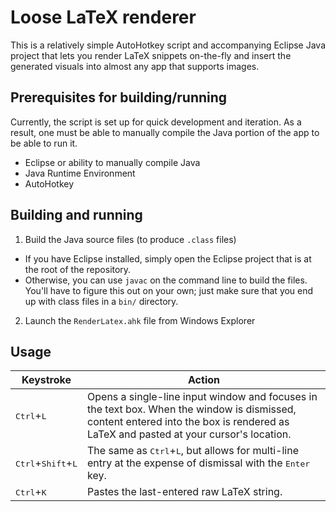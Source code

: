 # Loose LaTeX renderer

This is a relatively simple AutoHotkey script and accompanying Eclipse Java project that lets you render LaTeX snippets on-the-fly and insert the generated visuals into almost any app that supports images.

## Prerequisites for building/running
Currently, the script is set up for quick development and iteration. As a result, one must be able to manually compile the Java portion of the app to be able to run it.
- Eclipse or ability to manually compile Java
- Java Runtime Environment
- AutoHotkey

## Building and running
1. Build the Java source files (to produce `.class` files)
  - If you have Eclipse installed, simply open the Eclipse project that is at the root of the repository.
  - Otherwise, you can use `javac` on the command line to build the files. You'll have to figure this out on your own; just make sure that you end up with class files in a `bin/` directory.
2. Launch the `RenderLatex.ahk` file from Windows Explorer

## Usage
Keystroke | Action
--------- | ------
<kbd>Ctrl</kbd>+<kbd>L</kbd> | Opens a single-line input window and focuses in the text box. When the window is dismissed, content entered into the box is rendered as LaTeX and pasted at your cursor's location.
<kbd>Ctrl</kbd>+<kbd>Shift</kbd>+<kbd>L</kbd> | The same as <kbd>Ctrl</kbd>+<kbd>L</kbd>, but allows for multi-line entry at the expense of dismissal with the <kbd>Enter</kbd> key.
<kbd>Ctrl</kbd>+<kbd>K</kbd> | Pastes the last-entered raw LaTeX string.
